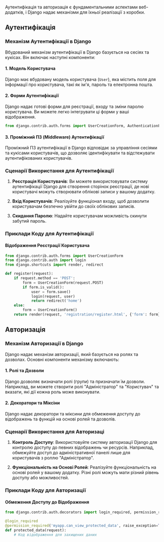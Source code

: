 
Аутентифікація та авторизація є фундаментальними аспектами веб-додатків, і Django надає механізми для їхньої реалізації з коробки.

## Аутентифікація

### Механізм Аутентифікації в Django

Вбудований механізм аутентифікації в Django базується на сесіях та кукісах. Він включає наступні компоненти:

#### 1. Модель Користувача

Django має вбудовану модель користувача (`User`), яка містить поля для інформації про користувача, такі як ім'я, пароль та електронна пошта.

#### 2. Форми Аутентифікації

Django надає готові форми для реєстрації, входу та зміни паролю користувача. Ви можете легко інтегрувати ці форми у ваші відображення.

```python
from django.contrib.auth.forms import UserCreationForm, AuthenticationForm, PasswordChangeForm
```


#### 3. Проміжний ПЗ (Middleware) Аутентифікації

Проміжний ПЗ аутентифікації в Django відповідає за управління сесіями та кукісами користувачів, що дозволяє ідентифікувати та відстежувати аутентифікованих користувачів.

### Сценарії Використання для Аутентифікації

1. **Реєстрація Користувачів**: Ви можете використовувати систему аутентифікації Django для створення сторінок реєстрації, де нові користувачі можуть створювати облікові записи у вашому додатку.

2. **Вхід Користувачів**: Реалізуйте функціонал входу, щоб дозволити користувачам безпечно увійти до своїх облікових записів.

3. **Скидання Паролю**: Надайте користувачам можливість скинути забутий пароль.

### Приклади Коду для Аутентифікації

#### Відображення Реєстрації Користувача

```python
from django.contrib.auth.forms import UserCreationForm
from django.contrib.auth import login
from django.shortcuts import render, redirect

def register(request):
    if request.method == 'POST':
        form = UserCreationForm(request.POST)
        if form.is_valid():
            user = form.save()
            login(request, user)
            return redirect('home')
    else:
        form = UserCreationForm()
    return render(request, 'registration/register.html', {'form': form})
```

## Авторизація

### Механізм Авторизації в Django

Django надає механізм авторизації, який базується на ролях та дозволах. Основні компоненти механізму включають:

#### 1. Ролі та Дозволи

Django дозволяє визначати ролі (групи) та призначати їм дозволи. Наприклад, ви можете створити ролі "Адміністратор" та "Користувач" та вказати, які дії кожна роль може виконувати.

#### 2. Декоратори та Міксіни

Django надає декоратори та міксини для обмеження доступу до відображень та функцій на основі ролей та дозволів.

### Сценарії Використання для Авторизаці

1. **Контроль Доступу**: Використовуйте систему авторизації Django для контролю доступу до певних відображень чи ресурсів. Наприклад, обмежуйте доступ до адміністративної панелі лише для користувачів з роллю "Адміністратор".

2. **Функціональність на Основі Ролей**: Реалізуйте функціональність на основі ролей у вашому додатку. Різні ролі можуть мати різний рівень доступу або можливостей.

### Приклади Коду для Авторизації

#### Обмеження Доступу до Відображення

```python
from django.contrib.auth.decorators import login_required, permission_required

@login_required
@permission_required('myapp.can_view_protected_data', raise_exception=True)
def protected_data(request):
    # Код відображення для захищених даних
```
